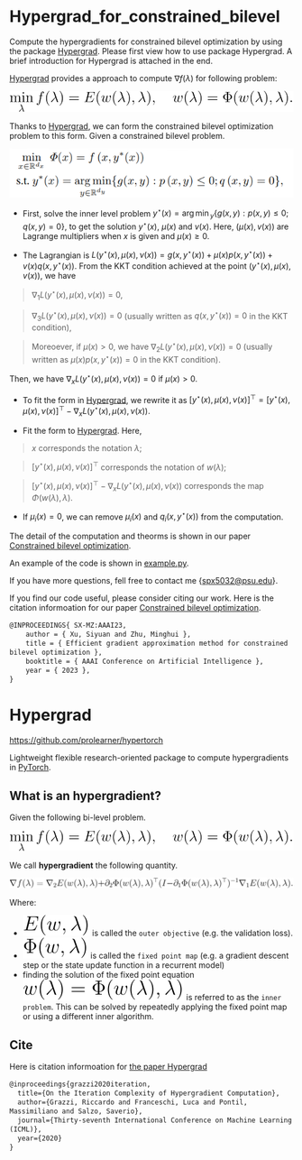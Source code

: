 # Hypergrad_for_constrained_bilevel

Compute the hypergradients for constrained bilevel optimization by using the package [Hypergrad](https://github.com/prolearner/hypertorch).
Please first view how to use package Hypergrad. A brief introduction for Hypergrad is attached in the end.

[Hypergrad](https://github.com/prolearner/hypertorch) provides a approach to compute $\nabla f(\lambda)$ for following problem:

![bilevel](./resources/bilevel.svg)

 Thanks to [Hypergrad](https://github.com/prolearner/hypertorch), we can form the constrained bilevel optimization problem to this form. Given a constrained bilevel problem.

 ![1bilevel](./resources/constrained_bilevel.png)

 * First, solve the inner level problem $y^{\star}(x)={\arg\min}_y \{g(x,y): p(x,y)\leq 0; q(x,y)=0\}$, to get the solution $y^{\star}(x)$, $\mu(x)$ and $v(x)$. Here, $(\mu(x), v(x))$ are Lagrange multipliers when $x$ is given and $\mu(x) \geq 0$.
  
 * The Lagrangian is $L(y^{\star}(x), \mu(x), ν(x)) = g(x, y^{\star}(x))+\mu(x)p(x,y^{\star}(x))+v(x)q(x,y^{\star}(x)).$ From the KKT condition achieved at the point  $(y^{\star}(x), \mu(x), v(x))$, we have 
>$\nabla_1 L(y^{\star}(x), \mu(x), ν(x))=0$, 

> $\nabla_3 L(y^{\star}(x), \mu(x), ν(x))=0$ (usually written as $q(x,y^{\star}(x))=0$ in the KKT condition), 

> Moreoever, if $\mu(x)>0$, we have $\nabla_2 L(y^{\star}(x), \mu(x), ν(x))=0$ (usually written as $\mu(x) p(x,y^{\star}(x))=0$ in the KKT condition). 
 
Then, we have $\nabla_x L(y^{\star}(x), \mu(x), ν(x))=0$ if $\mu(x)>0$.
  
 * To fit the form in [Hypergrad](https://github.com/prolearner/hypertorch), we rewrite it as $[y^{\star}(x), \mu(x), ν(x)]^{\top}=[y^{\star}(x), \mu(x), ν(x)]^{\top}-\nabla_x L(y^{\star}(x), \mu(x), ν(x))$. 
  
 * Fit the form to [Hypergrad](https://github.com/prolearner/hypertorch). Here, 
>$x$ corresponds the notation $\lambda$; 

>$[y^{\star}(x), \mu(x), ν(x)]^{\top}$ corresponds the notation of $w(\lambda)$; 

>$[y^{\star}(x), \mu(x), ν(x)]^{\top}-\nabla_x L(y^{\star}(x), \mu(x), ν(x))$ corresponds the map $\Phi(w(\lambda),\lambda)$.
 * If $\mu_i(x)=0$, we can remove $\mu_i(x)$ and $q_i(x,y^{\star}(x))$ from the computation.

The detail of the computation and theorms is shown in our paper [Constrained bilevel optimization](https://arxiv.org/abs/2302.01970).

An example of the code is shown in [example.py](./constrained_bilevel_opt/example.py). 

If you have more questions, fell free to contact me {spx5032@psu.edu}.

If you find our code useful, please consider citing our work. Here is the citation informoation for our paper [Constrained bilevel optimization](https://arxiv.org/abs/2302.01970).
```
@INPROCEEDINGS{ SX-MZ:AAAI23, 
    author = { Xu, Siyuan and Zhu, Minghui },
    title = { Efficient gradient approximation method for constrained bilevel optimization },	 
    booktitle = { AAAI Conference on Artificial Intelligence }, 
    year = { 2023 },    
}
```
 
# Hypergrad
https://github.com/prolearner/hypertorch

Lightweight flexible research-oriented package to compute  hypergradients in [PyTorch](https://github.com/pytorch/pytorch).

## What is an hypergradient?
Given the following bi-level problem.

![bilevel](./resources/bilevel.svg)

We call **hypergradient** the following quantity.

![hypergradient](./resources/hypergradient.svg)

Where:
* ![outerobjective](./resources/outer_objective.svg)
is called the `outer objective` (e.g. the validation loss).
* ![Phi](./resources/Phi.svg) is called the `fixed point map` (e.g. a gradient descent step or the state update function in a recurrent model)
* finding the solution of the fixed point equation ![fixed_point_eq](./resources/fixed_point_eq.svg) is referred to as the `inner problem`. This can be solved by repeatedly applying the fixed point map or using a different inner algorithm.



## Cite

Here is citation informoation for [the paper Hypergrad](https://arxiv.org/abs/2006.16218)
```
@inproceedings{grazzi2020iteration,
  title={On the Iteration Complexity of Hypergradient Computation},
  author={Grazzi, Riccardo and Franceschi, Luca and Pontil, Massimiliano and Salzo, Saverio},
  journal={Thirty-seventh International Conference on Machine Learning (ICML)},
  year={2020}
}
```